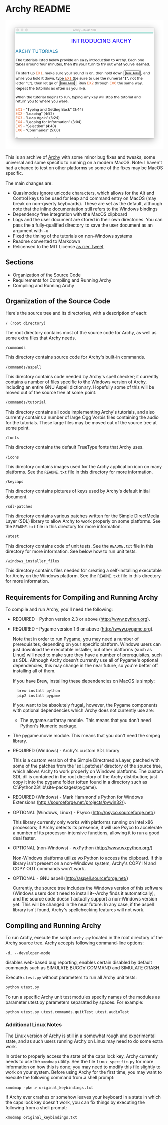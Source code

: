 # Archy README

![Preview image of Archy](archy.png)

This is an archive of [Archy](https://en.wikipedia.org/wiki/Archy)
with some minor bug fixes and tweaks, some universal and some
specific to running on a modern MacOS. Note: I haven't had a chance
to test on other platforms so some of the fixes may be MacOS specific.

The main changes are:

* Quasimodes ignore unicode characters, which allows for the
  Alt and Control keys to be used for leap and command entry
  on MacOS (may break on non-qwerty keyboards). These are set
  as the default, although note that the inline documentation
  still refers to the Windows bindings
* Dependency free integration with the MacOS clipboard
* Logs and the user document are stored in their own directories.
  You can pass the a fully-qualified directory to save the 
  user document as an argument with `-u`
* Fixed the timing of the tutorials on non-Windows systems
* Readme converted to Markdown
* Relicensed to the MIT License [as per Tweet](https://twitter.com/aza/status/935282784423223296)

## Sections

* Organization of the Source Code
* Requirements for Compiling and Running Archy
* Compiling and Running Archy

## Organization of the Source Code

Here's the source tree and its directories, with a description of
each:

    / (root directory)

The root directory contains most of the source code for Archy, as
well as some extra files that Archy needs.

    /commands

This directory contains source code for Archy's built-in commands.

    /commands/aspell

This directory contains code needed by Archy's spell checker; it
currently contains a number of files specific to the Windows
version of Archy, including an entire GNU Aspell dictionary.
Hopefully some of this will be moved out of the source tree at
some point.

    /commands/tutorial

This directory contains all code implementing Archy's tutorials,
and also currently contains a number of large Ogg Vorbis files
containing the audio for the tutorials.  These large files may be
moved out of the source tree at some point.

    /fonts

This directory contains the default TrueType fonts that Archy
uses.

    /icons

This directory contains images used for the Archy application icon
on many platforms.  See the `README.txt` file in this directory for
more information.

    /keycaps

This directory contains pictures of keys used by Archy's default
initial document.

    /sdl-patches

This directory contains various patches written for the Simple
DirectMedia Layer (SDL) library to allow Archy to work properly on
some platforms.  See the `README.txt` file in this directory for
more information.

    /utest

This directory contains code of unit tests.
See the `README.txt` file in this directory for more information.
See below how to run unit tests.

    /windows_installer_files

This directory contains files needed for creating a
self-installing executable for Archy on the Windows platform.  See
the `README.txt` file in this directory for more information.

## Requirements for Compiling and Running Archy

To compile and run Archy, you'll need the following:

* REQUIRED - Python version 2.3 or above (http://www.python.org).

* REQUIRED - Pygame version 1.6 or above (http://www.pygame.org).

  Note that in order to run Pygame, you may need a number of
  prerequisites, depending on your specific platform.  Windows
  users can just download the executable installer, but other
  platforms (such as Linux) will need to make sure they have a
  number of prerequisites, such as SDL.  Although Archy doesn't
  currently use all of Pygame's optional dependencies, this may
  change in the near future, so you're better off installing all
  of them.

  If you have Brew, installing these dependencies on MacOS is
  simply:

        brew install python
        pip2 install pygame

  If you want to be absolutely frugal, however, the Pygame
  components with optional dependencies which Archy does not
  currently use are:

    * The pygame.surfarray module.  This means that you don't need
      Python's Numeric package.

* The pygame.movie module.  This means that you don't need
      the smpeg library.

* REQUIRED (Windows) - Archy's custom SDL library

  This is a custom version of the Simple Directmedia Layer,
  patched with some of the patches from the 'sdl_patches'
  directory of the source tree, which allows Archy to work
  properly on Windows platforms.  The custom SDL.dll is contained
  in the root directory of the Archy distribution; just copy it
  into the pygame folder (often found in a directory such as
  C:\Python23\lib\site-packages\pygame).

* REQUIRED (Windows) - Mark Hammond's Python for Windows
  Extensions (http://sourceforge.net/projects/pywin32/).

* OPTIONAL (Windows, Linux) - Psyco (http://psyco.sourceforge.net/)

  This library currently only works with platforms running on
  Intel x86 processors; if Archy detects its presence, it will use
  Psyco to accelerate a number of its processor-intensive
  functions, allowing it to run a good deal faster.

* OPTIONAL (non-Windows) - wxPython (http://www.wxpython.org/)

  Non-Windows platforms utilize wxPython to access the clipboard.
  If this library isn't present on a non-Windows system, Archy's
  COPY IN and COPY OUT commands won't work.

* OPTIONAL - GNU aspell (http://aspell.sourceforge.net/)

  Currently, the source tree includes the Windows version of this
  software (Windows users don't need to install it--Archy finds it
  automatically), and the source code doesn't actually support a
  non-Windows version yet.  This will be changed in the near
  future.  In any case, if the aspell library isn't found, Archy's
  spellchecking features will not work.

## Compiling and Running Archy

To run Archy, execute the script `archy.py` located in the root
directory of the Archy source tree.
Archy accepts following command-line options:

    -d, --developer-mode

disables web-based bug reporting, enables certain disabled by
default commands such as SIMULATE BUGGY COMMAND and SIMULATE CRASH.

Execute `utest.py` without parameters to run all Archy unit tests:

    python utest.py

To run a specific Archy unit test modules specify names of the modules
as parameter utest.py parameters separated by spaces.
For example:

    python utest.py utest.commands.quitTest utest.audioTest

### Additional Linux Notes

The Linux version of Archy is still in a somewhat rough and
experimental state, and as such users running Archy on Linux may
need to do some extra work.

In order to properly access the state of the caps lock key, Archy
currently needs to use the `xmodmap` utility.  See the file
`linux_specific.py` for more information on how this is done; you
may need to modify this file slightly to work on your system.
Before using Archy for the first time, you may want to execute the
following command from a shell prompt:

    xmodmap -pke > original_keybindings.txt

If Archy ever crashes or somehow leaves your keyboard in a state
in which the caps lock key doesn't work, you can fix things by
executing the following from a shell prompt:

    xmodmap original_keybindings.txt

